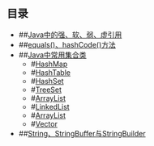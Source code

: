 ## 目录

- ##[Java中的强、软、弱、虚引用](http://)
- ##[equals()、hashCode()方法](http://)
- ##[Java中常用集合类](http://)
	- #[HashMap](https://github.com/weeklynote/weeklymd/blob/master/java/hashmap.md)
	- #[HashTable](http://)
	- #[HashSet](http://)
	- #[TreeSet](http://)
	- #[ArrayList](http://)
	- #[LinkedList](http://)
	- #[ArrayList](http://)
	- #[Vector](http://)
- ##[String、StringBuffer与StringBuilder](https://github.com/weeklynote/weeklymd/blob/master/java/string.md)